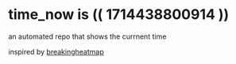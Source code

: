 # time_now is (( 1714438800914 ))

an automated repo that shows the currnent time

inspired by [breakingheatmap](https://github.com/breakingheatmap/breakingheatmap)